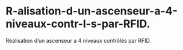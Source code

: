 # R-alisation-d-un-ascenseur-a-4-niveaux-contr-l-s-par-RFID.
Réalisation d’un ascenseur a 4 niveaux contrôlés par RFID.

